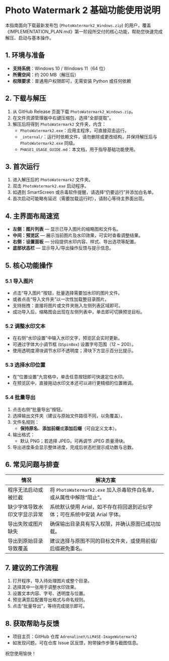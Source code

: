 # Photo Watermark 2 基础功能使用说明

本指南面向下载最新发布包 (`PhotoWatermark2_Windows.zip`) 的用户，覆盖《IMPLEMENTATION_PLAN.md》第一阶段所交付的核心功能，帮助您快速完成解压、启动与基本操作。

## 1. 环境与准备

- **支持系统**：Windows 10 / Windows 11（64 位）
- **所需空间**：约 200 MB（解压后）
- **权限要求**：普通用户权限即可，无需安装 Python 或任何依赖

## 2. 下载与解压

1. 从 GitHub Release 页面下载 `PhotoWatermark2_Windows.zip`。
2. 在文件资源管理器中右键压缩包，选择“全部提取”。
3. 解压后将得到 `PhotoWatermark2` 文件夹，内含：
   - `PhotoWatermark2.exe`：应用主程序，可直接双击运行。
   - `_internal/`：运行时依赖文件，请勿删除或更改结构，并保持解压后与 `PhotoWatermark2.exe` 同级。
   - `PHASE1_USAGE_GUIDE.md`：本文档，用于指导基础功能使用。

## 3. 首次运行

1. 进入解压后的 `PhotoWatermark2` 文件夹。
2. 双击 `PhotoWatermark2.exe` 启动程序。
3. 如遇到 SmartScreen 或杀毒软件提醒，请选择“仍要运行”并添加白名单。
4. 首次启动可能略有延迟（需要加载运行时），请耐心等待主界面出现。

## 4. 主界面布局速览

- **左侧：图片列表** — 显示已导入图片的缩略图和文件名。
- **中间：预览区** — 展示当前图片及水印效果，可实时查看调整结果。
- **右侧：设置面板** — 分段提供水印内容、样式、导出选项等配置。
- **底部状态栏** — 显示导入/导出操作反馈与提示信息。

## 5. 核心功能操作

### 5.1 导入图片
- 点击“导入图片”按钮，批量选择需要加水印的图片文件。
- 或者点击“导入文件夹”以一次性加载整目录图片。
- 支持拖拽：直接将图片或文件夹拖入左侧列表区域即可。
- 成功导入后，缩略图会出现在左侧列表中，单击即可切换预览目标。

### 5.2 调整水印文本
- 在右侧“水印设置”中输入水印文字，预览区会实时更新。
- 可通过字体大小调节框 (`QSpinBox`) 设置字号范围（12 ~ 200）。
- 使用透明度滑块调节水印不透明度；滑块下方显示百分比提示。

### 5.3 选择水印位置
- 在“位置设置”九宫格中，单击任意按钮即可快速定位水印。
- 在预览区中，直接拖动水印文本还可以进行更精细的位置微调。

### 5.4 批量导出
1. 点击右侧“批量导出”按钮。
2. 选择输出文件夹（建议与原始文件路径不同，以免覆盖）。
3. 文件名规则：
   - **保持原名**、**添加前缀**或**添加后缀**（可自定义文本）。
4. 输出格式：
   - 默认 PNG；若选择 JPEG，可再调节 JPEG 质量滑块。
5. 导出进度条会显示整体进度，完成后状态栏提示成功数与总数。

## 6. 常见问题与排查

| 情况 | 解决方案 |
| --- | --- |
| 程序无法启动或被拦截 | 将 `PhotoWatermark2.exe` 加入杀毒软件白名单，或从属性中解除“阻止”。 |
| 缺少字体导致水印文字显示异常 | 系统默认使用 Arial，如不存在将回退到近似字体；可在系统中安装 Arial 字体。 |
| 导出失败或图片缺失 | 确保输出目录具有写入权限，并确认原图已成功加载。 |
| 导出到原始目录导致覆盖 | 建议选择与原图不同的目标文件夹，或使用前缀/后缀避免重名。 |

## 7. 建议的工作流程

1. 打开程序，导入待处理图片或整个目录。
2. 选择其中一张用于调整水印效果。
3. 设置文本内容、字号、透明度与位置。
4. 预览满意后配置导出格式与命名规则。
5. 点击“批量导出”，等待完成提示即可。

## 8. 获取帮助与反馈

- 项目主页：GitHub 仓库 `AdrenalineY/LLM4SE-ImageWatermark2`
- 如发现问题，可在仓库 Issue 区反馈，附带操作步骤与截图信息。

祝您使用愉快！
